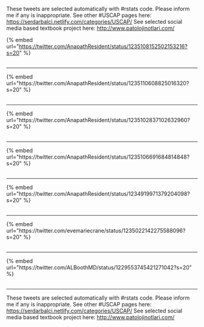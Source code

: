 

These tweets are selected automatically with #rstats code. Please inform me if any is inappropriate.
See other #USCAP pages here: https://serdarbalci.netlify.com/categories/USCAP/ 
See selected social media based textbook project here: http://www.patolojinotlari.com/

{% embed url="https://twitter.com/AnapathResident/status/1235108152502153216?s=20" %}<br>
<br>
<hr>
{% embed url="https://twitter.com/AnapathResident/status/1235110608825016320?s=20" %}<br>
<br>
<hr>
{% embed url="https://twitter.com/AnapathResident/status/1235102837102632960?s=20" %}<br>
<br>
<hr>
{% embed url="https://twitter.com/AnapathResident/status/1235106691684814848?s=20" %}<br>
<br>
<hr>
{% embed url="https://twitter.com/AnapathResident/status/1234919971379204098?s=20" %}<br>
<br>
<hr>
{% embed url="https://twitter.com/evemariecrane/status/1235022142275588096?s=20" %}<br>
<br>
<hr>
{% embed url="https://twitter.com/ALBoothMD/status/1229553745421271042?s=20" %}<br>
<br>
<hr>


These tweets are selected automatically with #rstats code. Please inform me if any is inappropriate.
See other #USCAP pages here: https://serdarbalci.netlify.com/categories/USCAP/ 
See selected social media based textbook project here: http://www.patolojinotlari.com/
